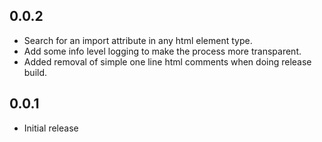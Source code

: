 ## 0.0.2

* Search for an import attribute in any html element type.
* Add some info level logging to make the process more transparent.
* Added removal of simple one line html comments when doing release build.

## 0.0.1

* Initial release